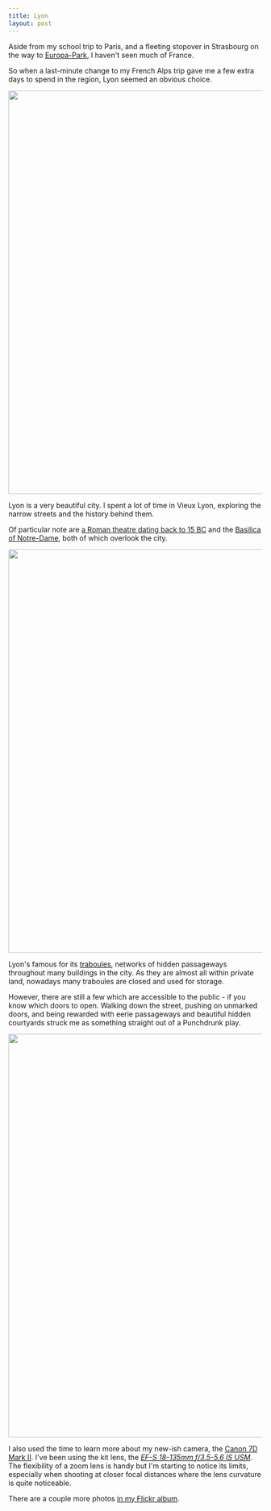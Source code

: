 ```yaml
---
title: Lyon
layout: post
---
```


Aside from my school trip to Paris, and a fleeting stopover in Strasbourg on the way to [Europa-Park](https://en.wikipedia.org/wiki/Europa-Park), I haven't seen much of France.

So when a last-minute change to my French Alps trip gave me a few extra days to spend in the region, Lyon seemed an obvious choice.

<a href="https://www.flickr.com/photos/jordanh14/33465617702/">
  <img src="https://c1.staticflickr.com/3/2879/33465617702_06805a1d02_h.jpg" width="800">
</a>

Lyon is a very beautiful city. I spent a lot of time in Vieux Lyon, exploring the narrow streets and the history behind them.

Of particular note are [a Roman theatre dating back to 15 BC](https://en.wikipedia.org/wiki/Ancient_Theatre_of_Fourvière) and the [Basilica of Notre-Dame](https://en.wikipedia.org/wiki/Basilica_of_Notre-Dame_de_Fourvière), both of which overlook the city.

<a href="https://www.flickr.com/photos/jordanh14/33622196165/">
  <img src="https://c2.staticflickr.com/4/3837/33622196165_e9d662878a_h.jpg" width="800">
</a>

Lyon's famous for its [traboules](https://en.wikipedia.org/wiki/Traboule), networks of hidden passageways throughout many buildings in the city. As they are almost all within private land, nowadays many traboules are closed and used for storage.

However, there are still a few which are accessible to the public - if you know which doors to open. Walking down the street, pushing on unmarked doors, and being rewarded with eerie passageways and beautiful hidden courtyards struck me as something straight out of a Punchdrunk play.

<a href="https://www.flickr.com/photos/jordanh14/33492967331/">
  <img src="https://c1.staticflickr.com/3/2830/33492967331_65b119378b_h.jpg" width="800">
</a>

I also used the time to learn more about my new-ish camera, the [Canon 7D Mark II](https://en.wikipedia.org/wiki/Canon_EOS_7D_Mark_II). I've been using the kit lens, the _[EF-S 18-135mm f/3.5-5.6 IS USM](https://en.wikipedia.org/wiki/Canon_EF-S_18–135mm_lens)_. The flexibility of a zoom lens is handy but I'm starting to notice its limits, especially when shooting at closer focal distances where the lens curvature is quite noticeable.

There are a couple more photos [in my Flickr album](https://www.flickr.com/photos/jordanh14/sets/72157678363737774).
